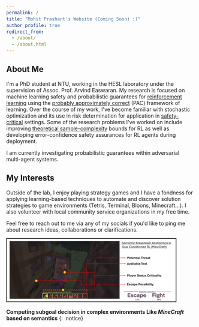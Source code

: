 ```yaml
---
permalink: /
title: "Mohit Prashant's Website (Coming Soon) :)"
author_profile: true
redirect_from: 
  - /about/
  - /about.html
---
```



About Me
------
I'm a PhD student at NTU, working in the HESL laboratory under the supervision of Assoc. Prof. Arvind Easwaran. 
My research is focused on machine learning safety and probabilistic guarantees for [reinforcement learning](https://en.wikipedia.org/wiki/Reinforcement_learning) using the [probably approximately correct](https://en.wikipedia.org/wiki/Probably_approximately_correct_learning) (PAC) framework of learning.
Over the course of my work, I've become familiar with stochastic optimization and its use in risk determination for application in [safety-critical](https://en.wikipedia.org/wiki/Safety-critical_system) settings. 
Some of the research problems I've worked on include improving [theoretical sample-complexity](https://en.wikipedia.org/wiki/Sample_complexity) bounds for RL as well as developing error-confidence safety assurances for RL agents during deployment. 

I am currently investigating probabilistic guarantees within adversarial multi-agent systems.




My Interests
------
Outside of the lab, I enjoy playing strategy games and I have a fondness for applying learning-based techniques to automate and discover solution strategies to game environments (Tetris, Terminal, Bloons, Minecraft...).
I also volunteer with local community service organizations in my free time.

Feel free to reach out to me via any of my socials if you'd like to ping me about research ideas, collaborations or clarifications.


<img src='/images/MinecraftRL.png'>

__Computing subgoal decision in complex environments Like _MineCraft_ based on semantics__
{: .notice}


<head>
    <style>
        .column {
            float: left;
            width: 47%;

        }

        img {
            width: 90%
        }
    </style>
</head>

<body>
    <div class="column">
        <img src="/images/tetrisbot.gif">
    </div>
    <div class="column">
        <img src="/images/LunarLander.gif">
    </div>
</body>


__RL agent solutions to Tetris and LunarLander__
{: .notice}


Recent Updates
======


